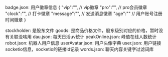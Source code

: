 badge.json: 用户徽章信息
{
    "vip":"",   //  vip徽章
    "pro":"",   //  pro会员徽章
    "clock":"",  // 打卡徽章
    "message":"",   // 发送消息徽章
    "age":""   // 用户账号注册时间徽章
}

stockholder: 是股东文件
goods: 是商品价格文件，股东级别对应的价格，暂时没有关联没啥用
dau.json: 每天日活uv统计
peakOnline.json: 峰值在线人数统计
robot.json: 机器人用户信息
userAvatar.json: 用户头像字典
user.json: 用户链接socketio信息，socketio的链接id记录
words.json: 聊天内容关键字过滤词库